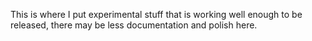 This is where I put experimental stuff that is working well enough to be released, there may be less documentation and polish here.